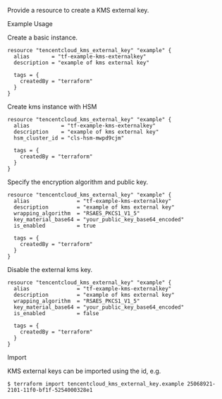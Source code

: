 Provide a resource to create a KMS external key.

Example Usage

Create a basic instance.

```hcl
resource "tencentcloud_kms_external_key" "example" {
  alias       = "tf-example-kms-externalkey"
  description = "example of kms external key"

  tags = {
    createdBy = "terraform"
  }
}
```

Create kms instance with HSM

```hcl
resource "tencentcloud_kms_external_key" "example" {
  alias          = "tf-example-kms-externalkey"
  description    = "example of kms external key"
  hsm_cluster_id = "cls-hsm-mwpd9cjm"
  
  tags = {
    createdBy = "terraform"
  }
}
```

Specify the encryption algorithm and public key.

```hcl
resource "tencentcloud_kms_external_key" "example" {
  alias               = "tf-example-kms-externalkey"
  description         = "example of kms external key"
  wrapping_algorithm  = "RSAES_PKCS1_V1_5"
  key_material_base64 = "your_public_key_base64_encoded"
  is_enabled          = true

  tags = {
    createdBy = "terraform"
  }
}
```

Disable the external kms key.

```hcl
resource "tencentcloud_kms_external_key" "example" {
  alias               = "tf-example-kms-externalkey"
  description         = "example of kms external key"
  wrapping_algorithm  = "RSAES_PKCS1_V1_5"
  key_material_base64 = "your_public_key_base64_encoded"
  is_enabled          = false

  tags = {
    createdBy = "terraform"
  }
}
```

Import

KMS external keys can be imported using the id, e.g.

```
$ terraform import tencentcloud_kms_external_key.example 25068921-2101-11f0-bf1f-5254000328e1
```
